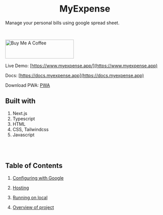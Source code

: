 <h1 align="center">MyExpense</h1>

Manage your personal bills using google spread sheet.

<br/>


<a href="https://www.buymeacoffee.com/abhisawzm" target="_blank"><img src="https://cdn.buymeacoffee.com/buttons/v2/default-yellow.png" alt="Buy Me A Coffee" style="height: 60px !important;width: 217px !important;" ></a>


Live Demo: [https://www.myexpense.app/](https://www.myexpense.app)


Docs: [https://docs.myexpense.app](https://docs.myexpense.app)

Download PWA: [PWA](https://appmaker.xyz/pwa-to-apk/download/1bplEfDZ6Zl4d1xPEMcg)

## Built with

1. Next.js
2. Typescript
3. HTML
4. CSS, Tailwindcss
5. Javascript

<br/>
<br/>

## Table of Contents

1. [Configuring with Google](https://github.com/cube-root/expenser/blob/main/docs/CONFIGURE.md)

2. [Hosting](https://github.com/cube-root/expenser/blob/main/docs/HOSTING.md)

3. [Running on local](https://github.com/cube-root/expenser/blob/main/docs/DEV.md)

4. [Overview of project](https://github.com/cube-root/expenser/blob/main/docs/OVERVIEW.md)
